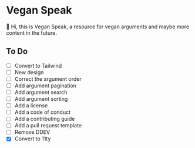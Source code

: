 # Vegan Speak

👋 Hi, this is Vegan Speak, a resource for vegan arguments and maybe more content in the future.

## To Do

- [ ] Convert to Tailwind
- [ ] New design
- [ ] Correct the argument order
- [ ] Add argument pagination
- [ ] Add argument search
- [ ] Add argument sorting
- [ ] Add a license
- [ ] Add a code of conduct
- [ ] Add a contributing guide
-	[ ] Add a pull request template
- [ ] Remove DDEV
- [x] Convert to 11ty